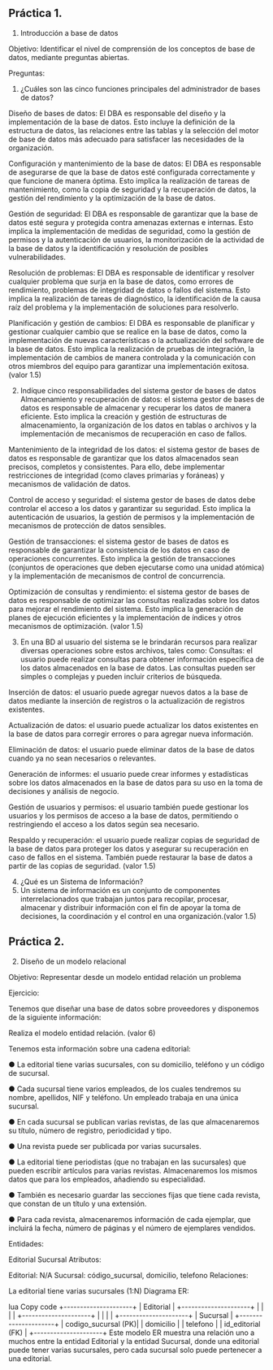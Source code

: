 ## Práctica 1.

1. Introducción a base de datos

Objetivo: Identificar el nivel de comprensión de los conceptos de base de datos,
mediante preguntas abiertas.
 
Preguntas:

1. ¿Cuáles son las cinco funciones principales del administrador de bases de datos?  

Diseño de bases de datos: El DBA es responsable del diseño y la implementación de la base de datos. Esto incluye la definición de la estructura de datos, las relaciones entre las tablas y la selección del motor de base de datos más adecuado para satisfacer las necesidades de la organización.

Configuración y mantenimiento de la base de datos: El DBA es responsable de asegurarse de que la base de datos esté configurada correctamente y que funcione de manera óptima. Esto implica la realización de tareas de mantenimiento, como la copia de seguridad y la recuperación de datos, la gestión del rendimiento y la optimización de la base de datos.

Gestión de seguridad: El DBA es responsable de garantizar que la base de datos esté segura y protegida contra amenazas externas e internas. Esto implica la implementación de medidas de seguridad, como la gestión de permisos y la autenticación de usuarios, la monitorización de la actividad de la base de datos y la identificación y resolución de posibles vulnerabilidades.

Resolución de problemas: El DBA es responsable de identificar y resolver cualquier problema que surja en la base de datos, como errores de rendimiento, problemas de integridad de datos o fallos del sistema. Esto implica la realización de tareas de diagnóstico, la identificación de la causa raíz del problema y la implementación de soluciones para resolverlo.

Planificación y gestión de cambios: El DBA es responsable de planificar y gestionar cualquier cambio que se realice en la base de datos, como la implementación de nuevas características o la actualización del software de la base de datos. Esto implica la realización de pruebas de integración, la implementación de cambios de manera controlada y la comunicación con otros miembros del equipo para garantizar una implementación exitosa.
(valor 1.5)

2. Indíque cinco responsabilidades del sistema gestor de bases de datos
Almacenamiento y recuperación de datos: el sistema gestor de bases de datos es responsable de almacenar y recuperar los datos de manera eficiente. Esto implica la creación y gestión de estructuras de almacenamiento, la organización de los datos en tablas o archivos y la implementación de mecanismos de recuperación en caso de fallos.

Mantenimiento de la integridad de los datos: el sistema gestor de bases de datos es responsable de garantizar que los datos almacenados sean precisos, completos y consistentes. Para ello, debe implementar restricciones de integridad (como claves primarias y foráneas) y mecanismos de validación de datos.

Control de acceso y seguridad: el sistema gestor de bases de datos debe controlar el acceso a los datos y garantizar su seguridad. Esto implica la autenticación de usuarios, la gestión de permisos y la implementación de mecanismos de protección de datos sensibles.

Gestión de transacciones: el sistema gestor de bases de datos es responsable de garantizar la consistencia de los datos en caso de operaciones concurrentes. Esto implica la gestión de transacciones (conjuntos de operaciones que deben ejecutarse como una unidad atómica) y la implementación de mecanismos de control de concurrencia.

Optimización de consultas y rendimiento: el sistema gestor de bases de datos es responsable de optimizar las consultas realizadas sobre los datos para mejorar el rendimiento del sistema. Esto implica la generación de planes de ejecución eficientes y la implementación de índices y otros mecanismos de optimización. (valor 1.5)

3. En una BD al usuario del sistema se le brindarán recursos para realizar diversas
operaciones sobre estos archivos, tales como:  Consultas: el usuario puede realizar consultas para obtener información específica de los datos almacenados en la base de datos. Las consultas pueden ser simples o complejas y pueden incluir criterios de búsqueda.

Inserción de datos: el usuario puede agregar nuevos datos a la base de datos mediante la inserción de registros o la actualización de registros existentes.

Actualización de datos: el usuario puede actualizar los datos existentes en la base de datos para corregir errores o para agregar nueva información.

Eliminación de datos: el usuario puede eliminar datos de la base de datos cuando ya no sean necesarios o relevantes.

Generación de informes: el usuario puede crear informes y estadísticas sobre los datos almacenados en la base de datos para su uso en la toma de decisiones y análisis de negocio.

Gestión de usuarios y permisos: el usuario también puede gestionar los usuarios y los permisos de acceso a la base de datos, permitiendo o restringiendo el acceso a los datos según sea necesario.

Respaldo y recuperación: el usuario puede realizar copias de seguridad de la base de datos para proteger los datos y asegurar su recuperación en caso de fallos en el sistema. También puede restaurar la base de datos a partir de las copias de seguridad. (valor 1.5)

4. ¿Qué es un Sistema de Información? 
5. Un sistema de información es un conjunto de componentes interrelacionados que trabajan juntos para recopilar, procesar, almacenar y distribuir información con el fin de apoyar la toma de decisiones, la coordinación y el control en una organización.(valor 1.5)

## Práctica 2.

2. Diseño de un modelo relacional

Objetivo: Representar desde un modelo entidad relación un problema


Ejercicio:

Tenemos que diseñar una base de datos sobre proveedores y disponemos de la siguiente
información:

Realiza el modelo entidad relación. (valor 6)

Tenemos esta información sobre una cadena editorial:

● La editorial tiene varias sucursales, con su domicilio, teléfono y un código de
sucursal.

● Cada sucursal tiene varios empleados, de los cuales tendremos su nombre,
apellidos, NIF y teléfono. Un empleado trabaja en una única sucursal.

● En cada sucursal se publican varias revistas, de las que almacenaremos su título,
número de registro, periodicidad y tipo.

● Una revista puede ser publicada por varias sucursales.

● La editorial tiene periodistas (que no trabajan en las sucursales) que pueden
escribir artículos para varias revistas. Almacenaremos los mismos datos que para
los empleados, añadiendo su especialidad.

● También es necesario guardar las secciones fijas que tiene cada revista, que
constan de un título y una extensión.

● Para cada revista, almacenaremos información de cada ejemplar, que incluirá la
fecha, número de páginas y el número de ejemplares vendidos.


Entidades:

Editorial
Sucursal
Atributos:

Editorial: N/A
Sucursal: código_sucursal, domicilio, telefono
Relaciones:

La editorial tiene varias sucursales (1:N)
Diagrama ER:

lua
Copy code
      +---------------------+
      |     Editorial       |
      +---------------------+
      |                     |
      |                     |
      +---------------------+
               |
               |
               |
               |
      +---------------------+
      |      Sucursal       |
      +---------------------+
      | codigo_sucursal (PK)|
      |     domicilio       |
      |      telefono       |
      | id_editorial (FK)   |
      +---------------------+
Este modelo ER muestra una relación uno a muchos entre la entidad Editorial y la entidad Sucursal, donde una editorial puede tener varias sucursales, pero cada sucursal solo puede pertenecer a una editorial. 
